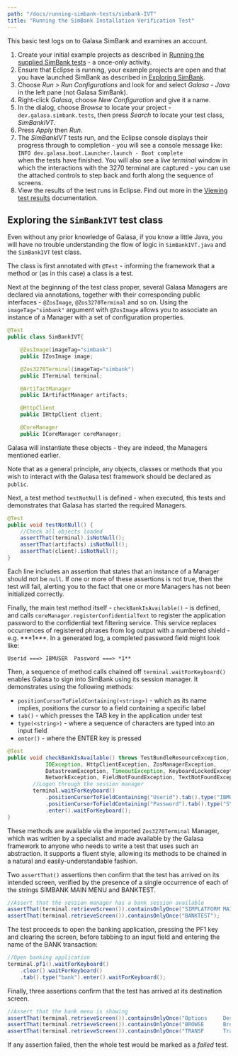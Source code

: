 ```yaml
---
path: "/docs/running-simbank-tests/simbank-IVT"
title: "Running the SimBank Installation Verification Test"
---
```


This basic test logs on to Galasa SimBank and examines an account.

1. Create your initial example projects as described in <a href="/docs/running-simbank-tests" target="_blank">Running the supplied SimBank tests</a> - a once-only activity.
1. Ensure that Eclipse is running, your example projects are open and that you have launched SimBank as described in <a href="/docs/getting-started/simbank" target="_blank">Exploring SimBank</a>.
1. Choose _Run > Run Configurations_ and look for and select _Galasa - Java_ in the left pane (not Galasa SimBank).
1. Right-click _Galasa_, choose _New Configuration_ and give it a name.
1. In the dialog, choose _Browse_ to locate your project - `dev.galasa.simbank.tests`, then press _Search_ to locate your test class, _SimBankIVT_.
1. Press _Apply_ then _Run_.
1. The _SimBankIVT_ tests run, and the Eclipse console displays their progress through to completion - you will see a console message like: <br/>
   `INFO dev.galasa.boot.Launcher.launch - Boot complete`
   <br/>
   when the tests have finished. You will also see a _live terminal_ window in which the interactions with the 3270 terminal are captured - you can use the attached controls to step back and forth along the sequence of screens.
1. View the results of the test runs in Eclipse. Find out more in the [Viewing test results](/docs/running-simbank-tests/viewing-test-results) documentation.   

## Exploring the `SimBankIVT` test class

Even without any prior knowledge of Galasa, if you know a little Java, you will have no trouble understanding the flow of logic in `SimBankIVT.java` and the `SimBankIVT` test class.

The class is first annotated with `@Test` - informing the framework that a method or (as in this case) a class is a test.

Next at the beginning of the test class proper, several Galasa Managers are declared via annotations, together with their corresponding public interfaces - `@ZosImage`, `@Zos3270Terminal` and so on. Using the `imageTag="simbank"` argument with `@ZosImage` allows you to associate an instance of a Manager with a set of configuration properties.

```java
@Test
public class SimBankIVT{

    @ZosImage(imageTag="simbank")
    public IZosImage image;

    @Zos3270Terminal(imageTag="simbank")
    public ITerminal terminal;

    @ArtifactManager
    public IArtifactManager artifacts;

    @HttpClient
    public IHttpClient client;

    @CoreManager
    public ICoreManager coreManager;
```

Galasa will instantiate these objects - they are indeed, the Managers mentioned earlier.

Note that as a general principle, any objects, classes or methods that you wish to interact with the Galasa test framework should be declared as `public`.

Next, a test method `testNotNull` is defined - when executed, this tests and demonstrates that Galasa has started the required Managers.

```java
@Test
public void testNotNull() {
    //Check all objects loaded
    assertThat(terminal).isNotNull();
    assertThat(artifacts).isNotNull();
    assertThat(client).isNotNull();
}
```

Each line includes an assertion that states that an instance of a Manager should not be `null`. If one or more of these assertions is not true, then the test will fail, alerting you to the fact that one or more Managers has not been initialized correctly.

Finally, the main test method itself - `checkBankIsAvailable()` - is defined, and calls `coreManager.registerConfidentialText` to register the application password to the confidential text filtering service. This service replaces occurrences of registered phrases from log output with a numbered shield - e.g. \*\*\*1\*\*\*. In a generated log, a completed password field might look like:

```
Userid ===> IBMUSER  Password ===> *1**
```

Then, a sequence of method calls chained off `terminal.waitForKeyboard()` enables Galasa to sign into SimBank using its session manager. It demonstrates using the following methods:

- `positionCursorToFieldContaining(<string>)` - which as its name implies, positions the cursor to a field containing a specific label
- `tab()` - which presses the TAB key in the application under test
- `type(<string>)` - where a sequence of characters are typed into an input field
- `enter()` - where the ENTER key is pressed

```java
@Test
public void checkBankIsAvailable() throws TestBundleResourceException, URISyntaxException,
            IOException, HttpClientException, ZosManagerException,
            DatastreamException, TimeoutException, KeyboardLockedException,
            NetworkException, FieldNotFoundException, TextNotFoundException {
        //Logon through the session manager
        terminal.waitForKeyboard()
            .positionCursorToFieldContaining("Userid").tab().type("IBMUSER")
            .positionCursorToFieldContaining("Password").tab().type("SYS1")
            .enter().waitForKeyboard();
}
```

These methods are available via the imported `Zos3270Terminal` Manager, which was written by a specialist and made available by the Galasa framework to anyone who needs to write a test that uses such an abstraction. It supports a fluent style, allowing its methods to be chained in a natural and easily-understandable fashion.

Two `assertThat()` assertions then confirm that the test has arrived on its intended screen, verified by the presence of a single occurrence of each of the strings SIMBANK MAIN MENU and BANKTEST.

```java
//Assert that the session manager has a bank session available
assertThat(terminal.retrieveScreen()).containsOnlyOnce("SIMPLATFORM MAIN MENU");
assertThat(terminal.retrieveScreen()).containsOnlyOnce("BANKTEST");
```

The test proceeds to open the banking application, pressing the PF1 key and clearing the screen, before tabbing to an input field and entering the name of the BANK transaction:

```java
//Open banking application
terminal.pf1().waitForKeyboard()
    .clear().waitForKeyboard()
    .tab().type("bank").enter().waitForKeyboard();
```

Finally, three assertions confirm that the test has arrived at its destination screen.

```java
//Assert that the bank menu is showing
assertThat(terminal.retrieveScreen()).containsOnlyOnce("Options     Description        PFKey ");
assertThat(terminal.retrieveScreen()).containsOnlyOnce("BROWSE      Browse Accounts    PF1");
assertThat(terminal.retrieveScreen()).containsOnlyOnce("TRANSF      Transfer Money     PF4");
```

If any assertion failed, then the whole test would be marked as a _failed_ test.


